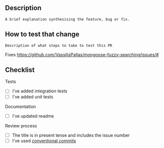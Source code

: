 ## Description

`A brief explanation synthesising the feature, bug or fix.`

## How to test that change

`Description of what steps to take to test this PR`

<!-- Modify issue url. -->

Fixes https://github.com/VassilisPallas/mongoose-fuzzy-searching/issues/#

## Checklist

Tests

- [ ] I've added integration tests
- [ ] I've added unit tests

Documentation

- [ ] I've updated readme

Review process

- [ ] The title is in present tense and includes the issue number
- [ ] I've used [conventional commits](https://www.conventionalcommits.org/)
